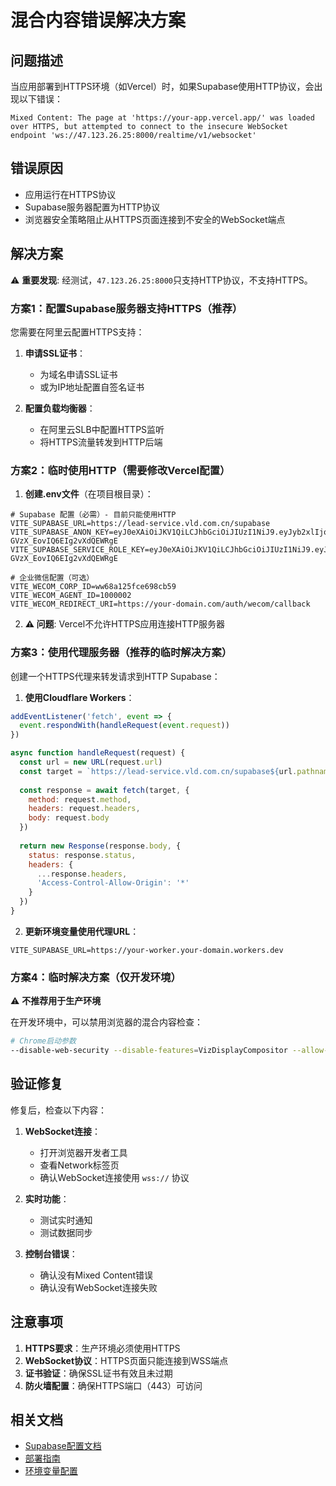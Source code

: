 # 混合内容错误解决方案

## 问题描述

当应用部署到HTTPS环境（如Vercel）时，如果Supabase使用HTTP协议，会出现以下错误：

```
Mixed Content: The page at 'https://your-app.vercel.app/' was loaded over HTTPS, but attempted to connect to the insecure WebSocket endpoint 'ws://47.123.26.25:8000/realtime/v1/websocket'
```

## 错误原因

- 应用运行在HTTPS协议
- Supabase服务器配置为HTTP协议
- 浏览器安全策略阻止从HTTPS页面连接到不安全的WebSocket端点

## 解决方案

⚠️ **重要发现**: 经测试，`47.123.26.25:8000`只支持HTTP协议，不支持HTTPS。

### 方案1：配置Supabase服务器支持HTTPS（推荐）

您需要在阿里云配置HTTPS支持：

1. **申请SSL证书**：
   - 为域名申请SSL证书
   - 或为IP地址配置自签名证书

2. **配置负载均衡器**：
   - 在阿里云SLB中配置HTTPS监听
   - 将HTTPS流量转发到HTTP后端

### 方案2：临时使用HTTP（需要修改Vercel配置）

1. **创建.env文件**（在项目根目录）：
```env
# Supabase 配置（必需）- 目前只能使用HTTP
VITE_SUPABASE_URL=https://lead-service.vld.com.cn/supabase
VITE_SUPABASE_ANON_KEY=eyJ0eXAiOiJKV1QiLCJhbGciOiJIUzI1NiJ9.eyJyb2xlIjoiYW5vbiIsInJlZiI6InNicC04b2gxOG0wM2hiYjA4N3RhIiwiaXNzIjoic3VwYWJhc2UiLCJpYXQiOjE3NTU0MjI4MjEsImV4cCI6MjA3MDk5ODgyMX0.TMNhVSwNgrJHxRKQnV-GVzX_EovIQ6EIg2vXdQEWRgE
VITE_SUPABASE_SERVICE_ROLE_KEY=eyJ0eXAiOiJKV1QiLCJhbGciOiJIUzI1NiJ9.eyJyb2xlIjoiYW5vbiIsInJlZiI6InNicC04b2gxOG0wM2hiYjA4N3RhIiwiaXNzIjoic3VwYWJhc2UiLCJpYXQiOjE3NTU0MjI4MjEsImV4cCI6MjA3MDk5ODgyMX0.TMNhVSwNgrJHxRKQnV-GVzX_EovIQ6EIg2vXdQEWRgE

# 企业微信配置（可选）
VITE_WECOM_CORP_ID=ww68a125fce698cb59
VITE_WECOM_AGENT_ID=1000002
VITE_WECOM_REDIRECT_URI=https://your-domain.com/auth/wecom/callback
```

2. **⚠️ 问题**: Vercel不允许HTTPS应用连接HTTP服务器

### 方案3：使用代理服务器（推荐的临时解决方案）

创建一个HTTPS代理来转发请求到HTTP Supabase：

1. **使用Cloudflare Workers**：
```javascript
addEventListener('fetch', event => {
  event.respondWith(handleRequest(event.request))
})

async function handleRequest(request) {
  const url = new URL(request.url)
  const target = `https://lead-service.vld.com.cn/supabase${url.pathname}${url.search}`
  
  const response = await fetch(target, {
    method: request.method,
    headers: request.headers,
    body: request.body
  })
  
  return new Response(response.body, {
    status: response.status,
    headers: {
      ...response.headers,
      'Access-Control-Allow-Origin': '*'
    }
  })
}
```

2. **更新环境变量使用代理URL**：
```env
VITE_SUPABASE_URL=https://your-worker.your-domain.workers.dev
```

### 方案4：临时解决方案（仅开发环境）

⚠️ **不推荐用于生产环境**

在开发环境中，可以禁用浏览器的混合内容检查：

```bash
# Chrome启动参数
--disable-web-security --disable-features=VizDisplayCompositor --allow-running-insecure-content
```

## 验证修复

修复后，检查以下内容：

1. **WebSocket连接**：
   - 打开浏览器开发者工具
   - 查看Network标签页
   - 确认WebSocket连接使用 `wss://` 协议

2. **实时功能**：
   - 测试实时通知
   - 测试数据同步

3. **控制台错误**：
   - 确认没有Mixed Content错误
   - 确认没有WebSocket连接失败

## 注意事项

1. **HTTPS要求**：生产环境必须使用HTTPS
2. **WebSocket协议**：HTTPS页面只能连接到WSS端点
3. **证书验证**：确保SSL证书有效且未过期
4. **防火墙配置**：确保HTTPS端口（443）可访问

## 相关文档

- [Supabase配置文档](./SUPABASE_CONFIG.md)
- [部署指南](./DEPLOYMENT_GUIDE.md)
- [环境变量配置](./ENV_SETUP_GUIDE.md)
